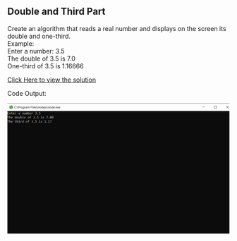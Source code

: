 ## Double and Third Part

Create an algorithm that reads a real number and displays on the screen its double and one-third.<br>
 Example: <br>
Enter a number: 3.5 <br>
The double of 3.5 is 7.0 <br>
One-third of 3.5 is 1.16666 <br>

[Click Here to view the solution](https://github.com/davi-p-oliveira-11/JavaScriptCodeHub/blob/main/Challenges/Double-Third/solution.js)

Code Output:

![Output](https://github.com/davi-p-oliveira-11/JavaScriptCodeHub/blob/main/Challenges/Double-Third/screenshot.png)
